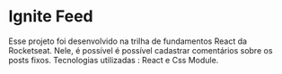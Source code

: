 # Ignite Feed

Esse projeto foi desenvolvido na trilha de fundamentos React da Rocketseat.
Nele, é possível é possível cadastrar comentários sobre os posts fixos.
Tecnologias utilizadas : React e Css Module.